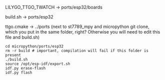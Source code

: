 LILYGO_TTGO_TWATCH -> ports/esp32/boards

build.sh -> ports/esp32

ttgo.cmake -> ../ports (next to st7789_mpy and micropython git clone, which you put in the same folder, right? Otherwise you will need to edit this file and build.sh)


```
cd micropython/ports/esp32
rm -r build # important, compilation will fail if this folder is present
./build.sh
source /opt/esp-idf/export.sh
idf.py erase-flash
idf.py flash
```

